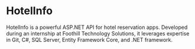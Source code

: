# HotelInfo

HotelInfo is a powerful ASP.NET API for hotel reservation apps. Developed during an internship at Foothill Technology Solutions, it leverages expertise in Git, C#, SQL Server, Entity Framework Core, and .NET framework.
